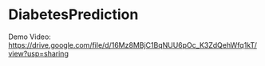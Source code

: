 # DiabetesPrediction

Demo Video: https://drive.google.com/file/d/16Mz8MBjC1BqNUU6pOc_K3ZdQehWfq1kT/view?usp=sharing
